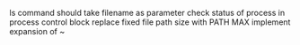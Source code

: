 ls command should take filename as parameter
check status of process in process control block
replace fixed file path size with PATH MAX
implement expansion of ~